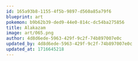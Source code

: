 ```yaml
---
id: 165a93b8-1155-4f5b-9897-d560a85a79f6
blueprint: art
pokemon: b9b62b39-ded9-44e0-814c-dc54ba275856
title: Alakazam
image: art/065.png
author: 4d8d6ede-5963-429f-9c2f-74b897007e0c
updated_by: 4d8d6ede-5963-429f-9c2f-74b897007e0c
updated_at: 1716645218
---
```

